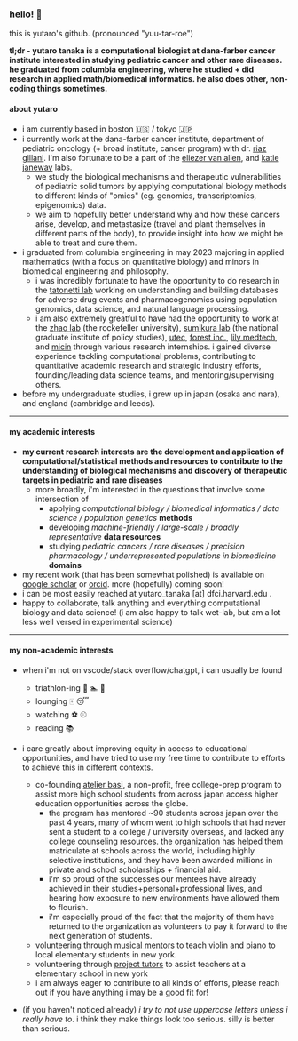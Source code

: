 ### hello! 👋

this is yutaro's github. (pronounced "yuu-tar-roe") 

**tl;dr - yutaro tanaka is a computational biologist at dana-farber cancer institute interested in studying pediatric cancer and other rare diseases. he graduated from columbia engineering, where he studied + did research in applied math/biomedical informatics. he also does other, non-coding things sometimes.**

#### about yutaro 
- i am currently based in boston :us: / tokyo :jp:
- i currently work at the dana-farber cancer institute, department of pediatric oncology (+ broad institute, cancer program) with dr. [riaz gillani](https://gillanilab.dana-farber.org/). i'm also fortunate to be a part of the [eliezer van allen](https://vanallenlab.dana-farber.org/), and [katie janeway](https://janewaylab.dana-farber.org) labs.
  - we study the biological mechanisms and therapeutic vulnerabilities of pediatric solid tumors by applying computational biology methods to different kinds of "omics" (eg. genomics, transcriptomics, epigenomics) data.
  - we aim to hopefully better understand why and how these cancers arise, develop, and metastasize (travel and plant themselves in different parts of the body), to provide insight into how we might be able to treat and cure them.
- i graduated from columbia engineering in may 2023 majoring in applied mathematics (with a focus on quantitative biology) and minors in biomedical engineering and philosophy.
  - i was incredibly fortunate to have the opportunity to do research in the [tatonetti lab](https://tatonettilab.org) working on understanding and building databases for adverse drug events and pharmacogenomics using population genomics, data science, and natural language processing.
  - i am also extremely greatful to have had the opportunity to work at the [zhao lab](https://zhaolab.rockefeller.edu/) (the rockefeller university), [sumikura lab](https://www.grips.ac.jp/list/en/facultyinfo/sumikura_koichi/) (the national graduate institute of policy studies), [utec](http://www.ut-ec.co.jp/english/), [forest inc.](https://www.forest-inc.jp/), [lily medtech](https://www.lilymedtech.com/en/), and [micin](https://micin.jp/en) through various research internships. i gained diverse experience tackling computational problems, contributing to quantitative academic research and strategic industry efforts, founding/leading data science teams, and mentoring/supervising others.
- before my undergraduate studies, i grew up in japan (osaka and nara), and england (cambridge and leeds).

---

#### my academic interests
- **my current research interests are the development and application of computational/statistical methods and resources to contribute to the understanding of biological mechanisms and discovery of therapeutic targets in pediatric and rare diseases**
  - more broadly, i'm interested in the questions that involve some intersection of 
    - applying *computational biology / biomedical informatics / data science / population genetics* **methods**
    - developing *machine-friendly / large-scale / broadly representative* **data resources**
    - studying *pediatric cancers / rare diseases / precision pharmacology / underrepresented populations in biomedicine* **domains**
- my recent work (that has been somewhat polished) is available on [google scholar](https://scholar.google.com/citations?user=w7241CQAAAAJ&hl=en) or [orcid](https://orcid.org/0009-0004-1060-7065). more (hopefully) coming soon!
- i can be most easily reached at yutaro_tanaka [at] dfci.harvard.edu .
- happy to collaborate, talk anything and everything computational biology and data science! (i am also happy to talk wet-lab, but am a lot less well versed in experimental science)

---

#### my non-academic interests

- when i'm not on vscode/stack overflow/chatgpt, i can usually be found
  - triathlon-ing :bicyclist: :swimmer: :runner:
  - lounging :mahjong: :sleeping:
  - watching :soccer: :baseball: 
  - reading :books:

- i care greatly about improving equity in access to educational opportunities, and have tried to use my free time to contribute to efforts to achieve this in different contexts.
  - co-founding [atelier basi](https://atelierbasi.com/), a non-profit, free college-prep program to assist more high school students from across japan access higher education opportunities across the globe.
    -  the program has mentored ~90 students across japan over the past 4 years, many of whom went to high schools that had never sent a student to a college / university overseas, and lacked any college counseling resources. the organization has helped them matriculate at schools across the world, including highly selective institutions, and they have been awarded millions in private and school scholarships + financial aid.
    -  i'm so proud of the successes our mentees have already achieved in their studies+personal+professional lives, and hearing how exposure to new environments have allowed them to flourish. 
    -  i'm especially proud of the fact that the majority of them have returned to the organization as volunteers to pay it forward to the next generation of students.
  - volunteering through [musical mentors](https://www.musical-mentors.org/) to teach violin and piano to local elementary students in new york.
  - volunteering through [project tutors](https://communityimpact.columbia.edu/our-programs/project-tutors) to assist teachers at a elementary school in new york
  - i am always eager to contribute to all kinds of efforts, please reach out if you have anything i may be a good fit for!
 
- (if you haven't noticed already) *i try to not use uppercase letters unless i really have to*. i think they make things look too serious. silly is better than serious.
